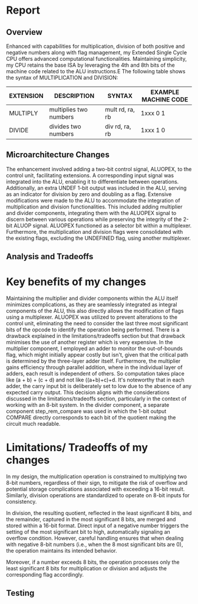 # Report 

<!-- Your text goes here. Remember to check the result of your CI to see whether 
the final PDF rendered correctly! -->

## Overview
Enhanced with capabilities for multiplication, division of both positive and negative numbers along with flag management, my Extended Single Cycle CPU offers advanced computational functionalities. Maintaining simplicity, my CPU retains the base ISA by leveraging the 4th and 8th bits of the machine code related to the ALU instructions.E
The following table shows the syntax of MULTIPLICATION and DIVISION: 

| EXTENSION | DESCRIPTION            | SYNTAX          | EXAMPLE MACHINE CODE           |
|-----------|------------------------|-----------------|--------------------------------|
| MULTIPLY  | multiplies two numbers | mult rd, ra, rb | 1xxx <cond> <rd> 0 <ra> 1 <rb> |
| DIVIDE    | divides two numbers    | div rd, ra, rb  | 1xxx <cond> <rd> 1 <ra> 0 <rb> |

## Microarchitecture Changes
The enhancement involved adding a two-bit control signal, ALUOPEX, to the control unit, facilitating extensions. A corresponding input signal was integrated into the ALU, enabling it to differentiate between operations. Additionally, an extra UNDEF 1-bit output was included in the ALU, serving as an indicator for division by zero and doubling as a flag. Extensive modifications were made to the ALU to accommodate the integration of multiplication and division functionalities. This included adding multiplier and divider components, integrating them with the ALUOPEX signal to discern between various operations while preserving the integrity of the 2-bit ALUOP signal. ALUOPEX functioned as a selector bit within a multiplexer. Furthermore, the multiplication and division flags were consolidated with the existing flags, excluding the UNDEFINED flag, using another multiplexer.

## Analysis and Tradeoffs
# Key benefits of my changes
Maintaining the multiplier and divider components within the ALU itself minimizes complications, as they are seamlessly integrated as integral components of the ALU, this also directly allows the modification of flags using a multiplexer. ALUOPEX was utilized to prevent alterations to the control unit, eliminating the need to consider the last three most significant bits of the opcode to identify the operation being performed. There is a drawback explained in the limitations/tradeoffs section but that drawback minimises the use of another register which is very expensive.
In the multiplier component, I employed an adder to monitor the out-of-bounds flag, which might initially appear costly but isn't, given that the critical path is determined by the three-layer adder itself. Furthermore, the multiplier gains efficiency through parallel addition, where in the individual layer of adders, each result is independent of others. So computation takes place like (a + b) + (c + d) and not like ((a+b)+c)+d. It's noteworthy that in each adder, the carry input bit is deliberately set to low due to the absence of any expected carry output. This decision aligns with the considerations discussed in the limitations/tradeoffs section, particularly in the context of working with an 8-bit system.
In the divider component, a separate component step_rem_compare was used in which the 1-bit output COMPARE directly corresponds to each bit of the quotient making the circuit much readable. 

# Limitations/ Tradeoffs of my changes
In my design, the multiplication operation is constrained to multiplying two 8-bit numbers, regardless of their sign, to mitigate the risk of overflow and potential storage complications associated with exceeding a 16-bit result. Similarly, division operations are standardized to operate on 8-bit inputs for consistency.

In division, the resulting quotient, reflected in the least significant 8 bits, and the remainder, captured in the most significant 8 bits, are merged and stored within a 16-bit format. Direct input of a negative number triggers the setting of the most significant bit to high, automatically signaling an overflow condition. However, careful handling ensures that when dealing with negative 8-bit numbers (i.e., when the 8 most significant bits are 0), the operation maintains its intended behavior.

Moreover, if a number exceeds 8 bits, the operation processes only the least significant 8 bits for multiplication or division and adjusts the corresponding flag accordingly.

## Testing 

